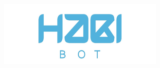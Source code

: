 <!DOCTYPE html>
<html lang="en">
  <head>
    <meta charset="UTF-8">
    <meta name="viewport" content="width=device-width, initial-scale=1.0">
    <meta http-equiv="X-UA-Compatible" content="ie=edge">
    
  </head>
  <body>
    <main>
        <p><a href="https://mediafiles.botpress.cloud/71cc38c4-6ca9-4924-968e-daeec7271136/webchat/bot.html">
        <img src="/IMG_9931.jpg" alt="/Enter Chatroom with HabiBot" width="500" height="200" align="center">
        </a></p>
    </main>
  </body>
</html>
